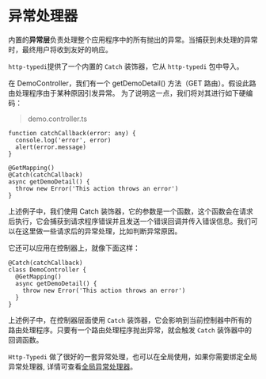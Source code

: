 # 异常处理器

内置的**异常层**负责处理整个应用程序中的所有抛出的异常。当捕获到未处理的异常时，最终用户将收到友好的响应。

`http-typedi`提供了一个内置的 `Catch` 装饰器，它从 `http-typedi` 包中导入。

在 DemoController，我们有一个 getDemoDetail() 方法（GET 路由）。假设此路由处理程序由于某种原因引发异常。 为了说明这一点，我们将对其进行如下硬编码：

> demo.controller.ts

```ts{7}
function catchCallback(error: any) {
  console.log('error', error)
  alert(error.message)
}

@GetMapping()
@Catch(catchCallback)
async getDemoDetail() {
  throw new Error('This action throws an error')
}
```

上述例子中，我们使用 Catch 装饰器，它的参数是一个函数，这个函数会在请求后执行，它会捕获到请求程序错误并且发送一个错误回调并传入错误信息。我们可以在这里做一些请求后的异常处理，比如判断异常原因。

它还可以应用在控制器上，就像下面这样：

```ts{1}
@Catch(catchCallback)
class DemoController {
  @GetMapping()
  async getDemoDetail() {
    throw new Error('This action throws an error')
  }
}
```
上述例子中，在控制器层面使用 `Catch` 装饰器，它会影响到当前控制器中所有的路由处理程序。只要有一个路由处理程序抛出异常，就会触发 `Catch` 装饰器中的回调函数。

`Http-Typedi` 做了很好的一套异常处理，也可以在全局使用，如果你需要绑定全局异常处理器, 详情可查看[全局异常处理器](../global-config/catch.md)。
